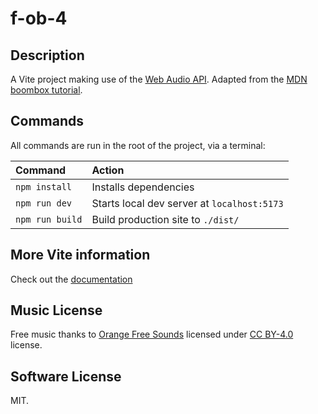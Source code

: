 # f-ob-4

## Description
A Vite project making use of the [Web Audio API](https://developer.mozilla.org/en-US/docs/Web/API/Web_Audio_API).
Adapted from the [MDN boombox tutorial](https://developer.mozilla.org/en-US/docs/Web/API/Web_Audio_API/Using_Web_Audio_API).

## Commands

All commands are run in the root of the project, via a terminal:

| Command                   | Action                                           |
| :------------------------ | :----------------------------------------------- |
| `npm install`             | Installs dependencies                            |
| `npm run dev`             | Starts local dev server at `localhost:5173`      |
| `npm run build`           | Build production site to `./dist/`               |

## More Vite information

Check out the [documentation](https://vitejs.dev/guide/)

## Music License
Free music thanks to [Orange Free Sounds](https://orangefreesounds.com/tibetan-bowl-meditation-music/) licensed under [CC BY-4.0](https://creativecommons.org/licenses/by/4.0/) license.

## Software License
MIT.

